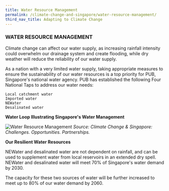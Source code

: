 ```yaml
---
title: Water Resource Management
permalink: /climate-change-and-singapore/water-resource-management/
third_nav_title: Adapting to Climate Change
---
```


### WATER RESOURCE MANAGEMENT

Climate change can affect our water supply, as increasing rainfall intensity could overwhelm our drainage system and create flooding, while dry weather will reduce the reliability of our water supply.

As a nation with a very limited water supply, taking appropriate measures to ensure the sustainability of our water resources is a top priority for PUB, Singapore's national water agency. PUB has established the following Four National Taps to address our water needs:

    Local catchment water
    Imported water
    NEWater
    Desalinated water

**Water Loop Illustrating Singapore's Water Management**

![Water Resource Management](https://www.nccs.gov.sg/images/default-source/default-album/water-loop-illustrating-singapores-water-management.jpg "Water Resource Management")
*Source: Climate Change & Singapore: Challenges. Opportunities. Partnerships.*

**Our Resilient Water Resources**

NEWater and desalinated water are not dependent on rainfall, and can be used to supplement water from local reservoirs in an extended dry spell. NEWater and desalinated water will meet 70% of Singapore's water demand by 2030.

The capacity for these two sources of water will be further increased to meet up to 80% of our water demand by 2060.

    
